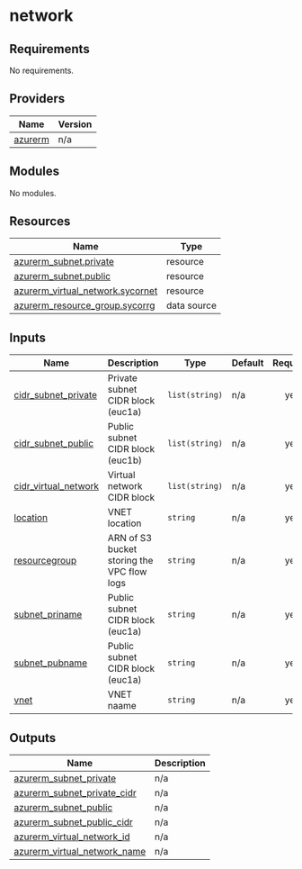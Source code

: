 # network

<!-- BEGINNING OF PRE-COMMIT-TERRAFORM DOCS HOOK -->
## Requirements

No requirements.

## Providers

| Name | Version |
|------|---------|
| <a name="provider_azurerm"></a> [azurerm](#provider\_azurerm) | n/a |

## Modules

No modules.

## Resources

| Name | Type |
|------|------|
| [azurerm_subnet.private](https://registry.terraform.io/providers/hashicorp/azurerm/latest/docs/resources/subnet) | resource |
| [azurerm_subnet.public](https://registry.terraform.io/providers/hashicorp/azurerm/latest/docs/resources/subnet) | resource |
| [azurerm_virtual_network.sycornet](https://registry.terraform.io/providers/hashicorp/azurerm/latest/docs/resources/virtual_network) | resource |
| [azurerm_resource_group.sycorrg](https://registry.terraform.io/providers/hashicorp/azurerm/latest/docs/data-sources/resource_group) | data source |

## Inputs

| Name | Description | Type | Default | Required |
|------|-------------|------|---------|:--------:|
| <a name="input_cidr_subnet_private"></a> [cidr\_subnet\_private](#input\_cidr\_subnet\_private) | Private subnet CIDR block (euc1a) | `list(string)` | n/a | yes |
| <a name="input_cidr_subnet_public"></a> [cidr\_subnet\_public](#input\_cidr\_subnet\_public) | Public subnet CIDR block (euc1b) | `list(string)` | n/a | yes |
| <a name="input_cidr_virtual_network"></a> [cidr\_virtual\_network](#input\_cidr\_virtual\_network) | Virtual network CIDR block | `list(string)` | n/a | yes |
| <a name="input_location"></a> [location](#input\_location) | VNET location | `string` | n/a | yes |
| <a name="input_resourcegroup"></a> [resourcegroup](#input\_resourcegroup) | ARN of S3 bucket storing the VPC flow logs | `string` | n/a | yes |
| <a name="input_subnet_priname"></a> [subnet\_priname](#input\_subnet\_priname) | Public subnet CIDR block (euc1a) | `string` | n/a | yes |
| <a name="input_subnet_pubname"></a> [subnet\_pubname](#input\_subnet\_pubname) | Public subnet CIDR block (euc1a) | `string` | n/a | yes |
| <a name="input_vnet"></a> [vnet](#input\_vnet) | VNET naame | `string` | n/a | yes |

## Outputs

| Name | Description |
|------|-------------|
| <a name="output_azurerm_subnet_private"></a> [azurerm\_subnet\_private](#output\_azurerm\_subnet\_private) | n/a |
| <a name="output_azurerm_subnet_private_cidr"></a> [azurerm\_subnet\_private\_cidr](#output\_azurerm\_subnet\_private\_cidr) | n/a |
| <a name="output_azurerm_subnet_public"></a> [azurerm\_subnet\_public](#output\_azurerm\_subnet\_public) | n/a |
| <a name="output_azurerm_subnet_public_cidr"></a> [azurerm\_subnet\_public\_cidr](#output\_azurerm\_subnet\_public\_cidr) | n/a |
| <a name="output_azurerm_virtual_network_id"></a> [azurerm\_virtual\_network\_id](#output\_azurerm\_virtual\_network\_id) | n/a |
| <a name="output_azurerm_virtual_network_name"></a> [azurerm\_virtual\_network\_name](#output\_azurerm\_virtual\_network\_name) | n/a |
<!-- END OF PRE-COMMIT-TERRAFORM DOCS HOOK -->
